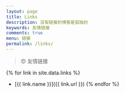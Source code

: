```yaml
---
layout: page
title: Links
description: 没有链接的博客是孤独的
keywords: 友情链接
comments: true
menu: 链接
permalink: /links/
---
```


> 😍 友情链接

{% for link in site.data.links %}
* [{{ link.name }}]({{ link.url }})
{% endfor %}
